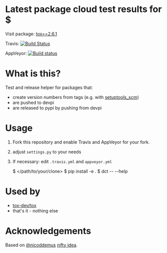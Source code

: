 # Latest package cloud test results for $

Visit package: [tox==2.6.1](https://devpi.net/obestwalter/dev/tox/2.6.1)

Travis: [![Build Status](https://travis-ci.org/$USER/devpi-cloud-tester.svg?branch=master)](https://travis-ci.org/$USER/devpi-cloud-tester)

AppVeyor: [![Build status](https://ci.appveyor.com/api/projects/status/i8uvwxe6gxwkir5g?svg=true)](https://ci.appveyor.com/project/$USER/devpi-cloud-tester)

# What is this?

Test and release helper for packages that:

* create version numbers from tags (e.g. with [setuptools_scm](https://pypi.python.org/pypi/setuptools_scm))
* are pushed to devpi
* are released to pypi by pushing from devpi

# Usage

1. Fork this repository and enable Travis and AppVeyor for your fork.
2. adjust `settings.py` to your needs
3. If necessary: edit `.travis.yml` and `appveyor.yml`

    $ </path/to/your/clone>
    $ pip install -e .
    $ dct -- --help

# Used by

* [tox-dev/tox](https://github.com/tox-dev/tox)
* that's it - nothing else

# Acknowledgements

Based on [@nicoddemus](https://github.com/nicoddemus) [nifty idea](https://github.com/nicoddemus/devpi-cloud-tester).

